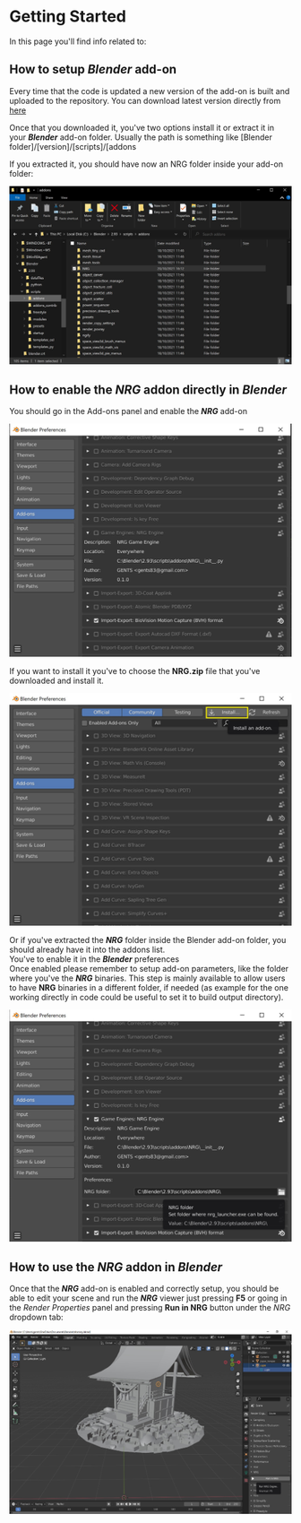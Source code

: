 # Getting Started

In this page you'll find info related to:

## How to setup _**Blender**_ add-on

Every time that the code is updated a new version of the add-on is built and uploaded to the repository.
You can download latest version directly from [here](https://github.com/gents83/NRG/raw/gh-pages/NRG.zip)

Once that you downloaded it, you've two options install it or extract it in your _**Blender**_ add-on folder.
Usually the path is something like [Blender folder]/[version]/[scripts]/[addons

If you extracted it, you should have now an NRG folder inside your add-on folder:

![BlenderAddonFolder](img/BlenderAddonFolder.jpg)


## How to enable the _**NRG**_ addon directly in _**Blender**_

You should go in the Add-ons panel and enable the _**NRG**_ add-on

![BlenderNRGAddon](img/BlenderNRGAddon.jpg)

If you want to install it you've to choose the **NRG.zip** file that you've downloaded and install it.

![BlenderPreferences](img/BlenderInstall.jpg)

Or if you've extracted the _**NRG**_ folder inside the Blender add-on folder, you should already have it into the addons list. \
You've to enable it in the _**Blender**_ preferences \
Once enabled please remember to setup add-on parameters, like the folder where you've the _**NRG**_ binaries. This step is mainly available to allow users to have __**NRG**__ binaries in a different folder, if needed (as example for the one working directly in code could be useful to set it to build output directory).

![BlenderNRGFolder](img/BlenderNRGFolder.jpg)


## How to use the _**NRG**_ addon in _**Blender**_

Once that the _**NRG**_ add-on is enabled and correctly setup, you should be able to edit your scene and run the _**NRG**_ viewer just pressing **F5** or going in the _Render Properties_ panel and pressing **Run in NRG** button under the _NRG_ dropdown tab:

![BlenderRunNRG](img/BlenderRunNRG.jpg)

